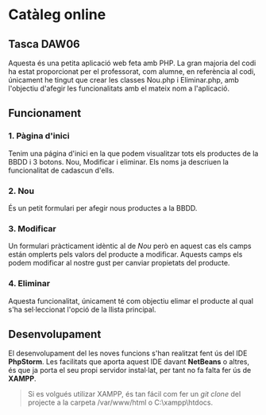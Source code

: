 # Catàleg online
## Tasca DAW06
Aquesta és una petita aplicació web feta amb PHP.
La gran majoria del codi ha estat proporcionat per el professorat, com
alumne, en referència al codi, únicament he tingut que crear les classes
Nou.php i Eliminar.php, amb l'objectiu d'afegir les funcionalitats amb el
mateix nom a l'aplicació.

## Funcionament
### 1. Pàgina d'inici
Tenim una página d'inici en la que podem visualitzar tots els productes
de la BBDD i 3 botons. Nou, Modificar i eliminar. 
Els noms ja descriuen la funcionalitat de cadascun d'ells. 

### 2. Nou
És un petit formulari per afegir nous productes a la BBDD.

### 3. Modificar
Un formulari pràcticament idèntic al de _Nou_ però en aquest cas els camps
están omplerts pels valors del producte a modificar. Aquests camps els
podem modificar al nostre gust per canviar propietats del producte.

### 4. Eliminar
Aquesta funcionalitat, únicament té com objectiu elimar el producte al qual
s'ha sel·leccionat l'opció de la llista principal.

## Desenvolupament
El desenvolupament del les noves funcions s'han realitzat fent ús del IDE **PhpStorm**.
Les facilitats que aporta aquest IDE davant **NetBeans** o altres, és que ja porta el seu
propi servidor instal·lat, per tant no fa falta fer ús de **XAMPP**.
> Si es volgués utilizar XAMPP, és tan fácil com fer un _git clone_ del projecte a la carpeta
> /var/www/html o C:\xampp\htdocs.
